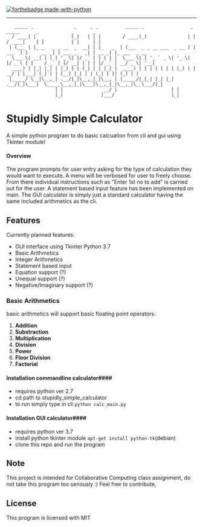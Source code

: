 [![forthebadge made-with-python](http://ForTheBadge.com/images/badges/made-with-python.svg)](https://www.python.org/)
- - - -

```
   _____ _               _     _ _          _____ _                 _         _____      _            _       _             
  / ____| |             (_)   | | |        / ____(_)               | |       / ____|    | |          | |     | |            
 | (___ | |_ _   _ _ __  _  __| | |_   _  | (___  _ _ __ ___  _ __ | | ___  | |     __ _| | ___ _   _| | __ _| |_ ___  _ __ 
  \___ \| __| | | | '_ \| |/ _` | | | | |  \___ \| | '_ ` _ \| '_ \| |/ _ \ | |    / _` | |/ __| | | | |/ _` | __/ _ \| '__|
  ____) | |_| |_| | |_) | | (_| | | |_| |  ____) | | | | | | | |_) | |  __/ | |___| (_| | | (__| |_| | | (_| | || (_) | |   
 |_____/ \__|\__,_| .__/|_|\__,_|_|\__, | |_____/|_|_| |_| |_| .__/|_|\___|  \_____\__,_|_|\___|\__,_|_|\__,_|\__\___/|_|   
                  | |               __/ |                    | |                                                            
                  |_|              |___/                     |_|                                                            

```

# Stupidly Simple Calculator

A simple python program to do basic calcuation from cli and gui using Tkinter module!

#### Overview ####
The program prompts for user entry asking for the type of calculation they would want to execute. A menu will be verbosed for user to freely choose. From there individual instructions such as "Enter 1st no to add" is carried out for the user.
A statement based input feature has been implemented on main.
The GUI calculator is simply just a standard calculator having the same included arithmetics as the cli.

## Features

Currently planned features:

* GUI interface using Tkinter Python 3.7
* Basic Arithmetics
* Integer Arithmetics
* Statement based input
* Equation support (?)
* Unequal support (?)
* Negative/Imaginary support (?)

### Basic Arithmetics

basic arithmetics will support basic floating point operators:
1. **Addition**
2. **Substraction**
3. **Multiplication**
4. **Division**
5. **Power**
6. **Floor Division**
7. **Factorial**

#### Installation commandline calculator####
* requires python ver 2.7
* cd path to stupidly_simple_calculator
* to run simply type in cli `python calc_main.py`

#### Installation GUI calculator####
* requires python ver 3.7
* install python tkinter module `apt-get install python-tk`(debian)
* clone this repo and run the program

## Note

This project is intended for Collaborative Computing class assignment, do not take this program too seriously :)
Feel free to contribute,

## License

This program is licensed with MIT
